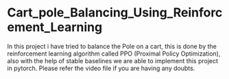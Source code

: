 # Cart_pole_Balancing_Using_Reinforcement_Learning
In this project i have tried to balance the Pole on a cart, this is done by the reinforcement learning algorithm called PPO (Proximal Policy Optimization), also with the help of stable baselines we are able to implement this project in pytorch.
Please refer the video file if you are having any doubts.
